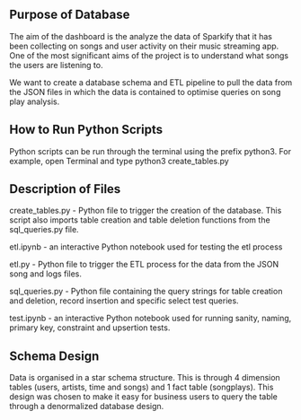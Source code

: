 Purpose of Database
--------------------------

The aim of the dashboard is the analyze the data of Sparkify that it has been collecting on songs and user activity on their music streaming app. One of the most significant aims of the project is to understand what songs the users are listening to.

We want to create a database schema and ETL pipeline to pull the data from the JSON files in which the data is contained to optimise queries on song play analysis. 


How to Run Python Scripts
--------------------------

Python scripts can be run through the terminal using the prefix python3. For example, open Terminal and type python3 create_tables.py


Description of Files
--------------------------

create_tables.py - Python file to trigger the creation of the database. This script also imports table creation and table deletion functions from the sql_queries.py file.

etl.ipynb - an interactive Python notebook used for testing the etl process

etl.py - Python file to trigger the ETL process for the data from the JSON song and logs files.

sql_queries.py - Python file containing the query strings for table creation and deletion, record insertion and specific select test queries.

test.ipynb - an interactive Python notebook used for running sanity, naming, primary key, constraint and upsertion tests.


Schema Design
--------------------------

Data is organised in a star schema structure. This is through 4 dimension tables (users, artists, time and songs) and 1 fact table (songplays). This design was chosen to make it easy for business users to query the table through a denormalized database design.
